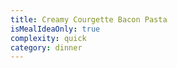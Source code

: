 ```yaml
---
title: Creamy Courgette Bacon Pasta
isMealIdeaOnly: true
complexity: quick
category: dinner
---
```

